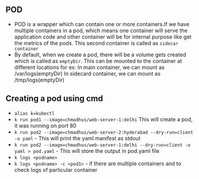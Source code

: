 ## POD
*   POD is a wrapper which can contain one or more containers.If we have multiple containers in a pod, which means one container will serve the application code and other container will be for internal purpose like get the metrics of the pods. This second container is called as `sidecar container`
*   By default, when we create a pod, there will be a volume gets created which is called as `emptyDir`. This can be mounted to the container at different locations
    for ex: In main container, we can mount as /var/logs(emptyDir)
            In sidecard container, we can mount as /tmp/logs(emptyDir)

## Creating a pod using cmd
- `alias k=kubectl` </br> 
- `k run pod1 --image=chmadhus/web-server-1:delhi` This will create a pod, it was running on port 80 </br>
- `k run pod2 --image=chmadhus/web-server-2:hyderabad --dry-run=client -o yaml` - This will print the yaml manifest as stdout</br>
- `k run pod2 --image=chmadhus/web-server-1:delhi --dry-run=client -o yaml > pod.yaml` - This will store the output in pod.yaml file</br>
- `k logs <podname>`</br>
- `k logs <podname> -c <pod1>` - if there are multiple containers and to check logs of particular container</br>